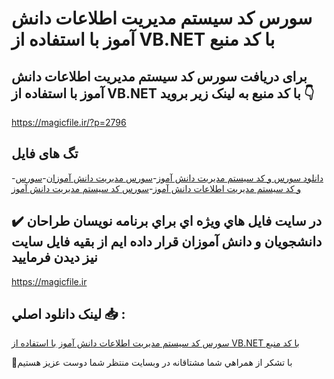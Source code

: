 # سورس کد سیستم مدیریت اطلاعات دانش آموز با استفاده از VB.NET با کد منبع

## برای دریافت سورس کد سیستم مدیریت اطلاعات دانش آموز با استفاده از VB.NET با کد منبع به لینک زیر بروید 👇

https://magicfile.ir/?p=2796

## تگ های فایل

-[دانلود سورس و کد سیستم مدیریت دانش آموز](https://magicfile.ir/product/%d8%b3%d9%88%d8%b1%d8%b3-%d9%88-%da%a9%d8%af%d8%b3%db%8c%d8%b3%d8%aa%d9%85-%d9%85%d8%af%db%8c%d8%b1%db%8c%d8%aa-%d8%a7%d8%b7%d9%84%d8%a7%d8%b9%d8%a7%d8%aa-%d8%af%d8%a7%d9%86%d8%b4-%d8%a2%d9%85%d9%88%d8%b2-vb-net/)-[سورس مدیریت دانش آموزان](https://magicfile.ir/product/%d8%b3%d9%88%d8%b1%d8%b3-%d9%88-%da%a9%d8%af%d8%b3%db%8c%d8%b3%d8%aa%d9%85-%d9%85%d8%af%db%8c%d8%b1%db%8c%d8%aa-%d8%a7%d8%b7%d9%84%d8%a7%d8%b9%d8%a7%d8%aa-%d8%af%d8%a7%d9%86%d8%b4-%d8%a2%d9%85%d9%88%d8%b2-vb-net/)-[سورس و کد سیستم مدیریت اطلاعات دانش آموز](https://magicfile.ir/product/%d8%b3%d9%88%d8%b1%d8%b3-%d9%88-%da%a9%d8%af%d8%b3%db%8c%d8%b3%d8%aa%d9%85-%d9%85%d8%af%db%8c%d8%b1%db%8c%d8%aa-%d8%a7%d8%b7%d9%84%d8%a7%d8%b9%d8%a7%d8%aa-%d8%af%d8%a7%d9%86%d8%b4-%d8%a2%d9%85%d9%88%d8%b2-vb-net/)-[سورس کد سیستم مدیریت دانش آموز](https://magicfile.ir/product/%d8%b3%d9%88%d8%b1%d8%b3-%d9%88-%da%a9%d8%af%d8%b3%db%8c%d8%b3%d8%aa%d9%85-%d9%85%d8%af%db%8c%d8%b1%db%8c%d8%aa-%d8%a7%d8%b7%d9%84%d8%a7%d8%b9%d8%a7%d8%aa-%d8%af%d8%a7%d9%86%d8%b4-%d8%a2%d9%85%d9%88%d8%b2-vb-net/)

## ✔️ در سايت فايل هاي ويژه اي براي برنامه نويسان طراحان دانشجويان و دانش آموزان قرار داده ايم از بقيه فايل سايت نيز ديدن فرماييد

https://magicfile.ir


## لينک دانلود اصلي 📥 :

[سورس کد سیستم مدیریت اطلاعات دانش آموز با استفاده از VB.NET با کد منبع](https://magicfile.ir/product/%d8%b3%d9%88%d8%b1%d8%b3-%d9%88-%da%a9%d8%af%d8%b3%db%8c%d8%b3%d8%aa%d9%85-%d9%85%d8%af%db%8c%d8%b1%db%8c%d8%aa-%d8%a7%d8%b7%d9%84%d8%a7%d8%b9%d8%a7%d8%aa-%d8%af%d8%a7%d9%86%d8%b4-%d8%a2%d9%85%d9%88%d8%b2-vb-net/) 


🙏با تشکر از همراهي شما مشتاقانه در وبسایت منتظر شما دوست عزیز هستیم

